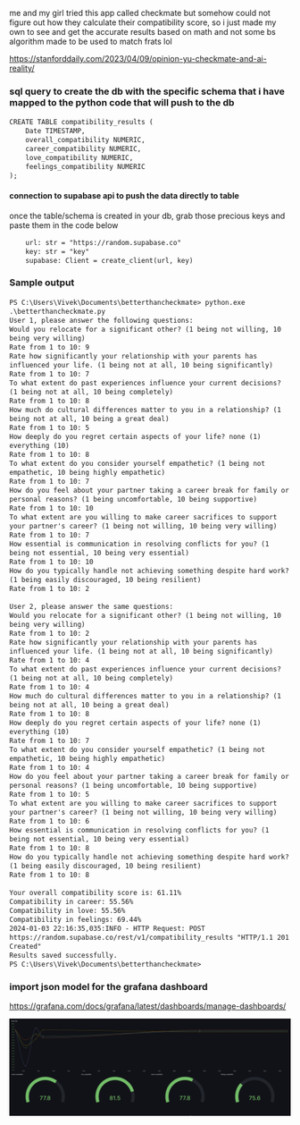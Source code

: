 me and my girl tried this app called checkmate but somehow could not figure out how they calculate their compatibility score, so i just made my own to see and get the accurate results based on math and not some bs algorithm made to be used to match frats lol

https://stanforddaily.com/2023/04/09/opinion-yu-checkmate-and-ai-reality/

### sql query to create the db with the specific schema that i have mapped to the python code that will push to the db

```
CREATE TABLE compatibility_results (
    Date TIMESTAMP,
    overall_compatibility NUMERIC,
    career_compatibility NUMERIC,
    love_compatibility NUMERIC,
    feelings_compatibility NUMERIC
);
```


#### connection to supabase api to push the data directly to table
once the table/schema is created in your db, grab those precious keys and paste them in the code below

```
    url: str = "https://random.supabase.co"
    key: str = "key"
    supabase: Client = create_client(url, key)
```

### Sample output

```
PS C:\Users\Vivek\Documents\betterthancheckmate> python.exe .\betterthancheckmate.py
User 1, please answer the following questions:
Would you relocate for a significant other? (1 being not willing, 10 being very willing)
Rate from 1 to 10: 9
Rate how significantly your relationship with your parents has influenced your life. (1 being not at all, 10 being significantly)
Rate from 1 to 10: 7
To what extent do past experiences influence your current decisions? (1 being not at all, 10 being completely)
Rate from 1 to 10: 8
How much do cultural differences matter to you in a relationship? (1 being not at all, 10 being a great deal)
Rate from 1 to 10: 5
How deeply do you regret certain aspects of your life? none (1) everything (10)
Rate from 1 to 10: 8
To what extent do you consider yourself empathetic? (1 being not empathetic, 10 being highly empathetic)
Rate from 1 to 10: 7
How do you feel about your partner taking a career break for family or personal reasons? (1 being uncomfortable, 10 being supportive)
Rate from 1 to 10: 10
To what extent are you willing to make career sacrifices to support your partner's career? (1 being not willing, 10 being very willing)
Rate from 1 to 10: 7
How essential is communication in resolving conflicts for you? (1 being not essential, 10 being very essential)
Rate from 1 to 10: 10
How do you typically handle not achieving something despite hard work? (1 being easily discouraged, 10 being resilient)
Rate from 1 to 10: 2

User 2, please answer the same questions:
Would you relocate for a significant other? (1 being not willing, 10 being very willing)
Rate from 1 to 10: 2
Rate how significantly your relationship with your parents has influenced your life. (1 being not at all, 10 being significantly)
Rate from 1 to 10: 4
To what extent do past experiences influence your current decisions? (1 being not at all, 10 being completely)
Rate from 1 to 10: 4
How much do cultural differences matter to you in a relationship? (1 being not at all, 10 being a great deal)
Rate from 1 to 10: 8
How deeply do you regret certain aspects of your life? none (1) everything (10)
Rate from 1 to 10: 7
To what extent do you consider yourself empathetic? (1 being not empathetic, 10 being highly empathetic)
Rate from 1 to 10: 4
How do you feel about your partner taking a career break for family or personal reasons? (1 being uncomfortable, 10 being supportive)
Rate from 1 to 10: 5
To what extent are you willing to make career sacrifices to support your partner's career? (1 being not willing, 10 being very willing)
Rate from 1 to 10: 6
How essential is communication in resolving conflicts for you? (1 being not essential, 10 being very essential)
Rate from 1 to 10: 8
How do you typically handle not achieving something despite hard work? (1 being easily discouraged, 10 being resilient)
Rate from 1 to 10: 8

Your overall compatibility score is: 61.11%
Compatibility in career: 55.56%
Compatibility in love: 55.56%
Compatibility in feelings: 69.44%
2024-01-03 22:16:35,035:INFO - HTTP Request: POST https://random.supabase.co/rest/v1/compatibility_results "HTTP/1.1 201 Created"
Results saved successfully.
PS C:\Users\Vivek\Documents\betterthancheckmate>
```

### import json model for the grafana dashboard

https://grafana.com/docs/grafana/latest/dashboards/manage-dashboards/

![dashboard](grafanaDashboard.png)